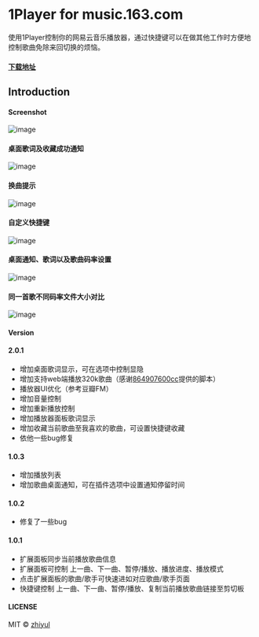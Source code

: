 # 1Player for music.163.com

使用1Player控制你的网易云音乐播放器，通过快捷键可以在做其他工作时方便地控制歌曲免除来回切换的烦恼。

#### [下载地址](https://chrome.google.com/webstore/detail/1player/bbleianliopbinjkpnmnhikiplblaifl?hl=zh-CN)

## Introduction

#### Screenshot

![image](http://7xls2e.com1.z0.glb.clouddn.com/1player-new-1.png)

#### 桌面歌词及收藏成功通知

![image](http://7xls2e.com1.z0.glb.clouddn.com/1player-new-2.png)

#### 换曲提示

![image](http://7xls2e.com1.z0.glb.clouddn.com/1player-new-6.png)

#### 自定义快捷键

![image](http://7xls2e.com1.z0.glb.clouddn.com/1player-new-3.png)

#### 桌面通知、歌词以及歌曲码率设置

![image](http://7xls2e.com1.z0.glb.clouddn.com/1player-new-4.png)

#### 同一首歌不同码率文件大小对比

![image](http://7xls2e.com1.z0.glb.clouddn.com/1player-new-5.png)

#### Version

#### 2.0.1

- 增加桌面歌词显示，可在选项中控制显隐
- 增加支持web端播放320k歌曲（感谢[864907600cc](https://greasyfork.org/zh-CN/users/141-864907600cc)提供的脚本）
- 播放器UI优化（参考豆瓣FM）
- 增加音量控制
- 增加重新播放控制
- 增加播放器面板歌词显示
- 增加收藏当前歌曲至我喜欢的歌曲，可设置快捷键收藏
- 依他一些bug修复

#### 1.0.3

- 增加播放列表
- 增加歌曲桌面通知，可在插件选项中设置通知停留时间

#### 1.0.2

- 修复了一些bug

#### 1.0.1

- 扩展面板同步当前播放歌曲信息
- 扩展面板可控制 上一曲、下一曲、暂停/播放、播放进度、播放模式
- 点击扩展面板的歌曲/歌手可快速进如对应歌曲/歌手页面
- 快捷键控制 上一曲、下一曲、暂停/播放、复制当前播放歌曲链接至剪切板



#### LICENSE

MIT © [zhiyul](http://github.com/zhiyul)


